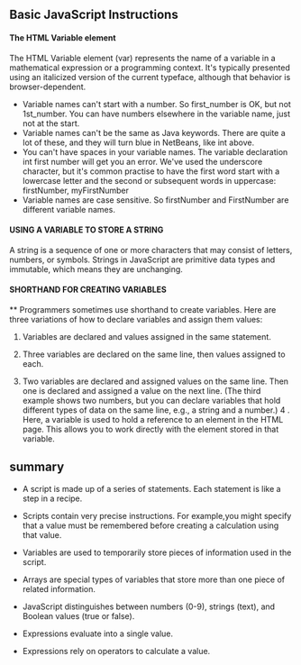 ## Basic JavaScript Instructions

#### The HTML Variable element

The HTML Variable element (var) represents the name of a variable in a mathematical expression or a programming context. It's typically presented using an italicized version of the current typeface, although that behavior is browser-dependent.

- Variable names can't start with a number. So first_number is OK, but not 1st_number. You can have numbers elsewhere in the variable name, just not at the start.
- Variable names can't be the same as Java keywords. There are quite a lot of these, and they will turn blue in NetBeans, like int above.
- You can't have spaces in your variable names. The variable declaration int first number will get you an error. We've used the underscore character, but it's common practise to have the first word start with a lowercase letter and the second or subsequent words in uppercase: firstNumber, myFirstNumber
- Variable names are case sensitive. So firstNumber and FirstNumber are different variable names.

#### USING A VARIABLE TO STORE A STRING

A string is a sequence of one or more characters that may consist of letters, numbers, or symbols. Strings in JavaScript are primitive data types and immutable, which means they are unchanging.



#### SHORTHAND FOR CREATING VARIABLES

** Programmers sometimes use shorthand to create variables. Here are three variations of how to declare variables and assign
them values:
1. Variables are declared and values assigned in the same statement.

2. Three variables are declared on the same line, then values assigned to each.

3. Two variables are declared and assigned values on the same line. Then one is declared and assigned a value on the next line. (The third example shows two
numbers, but you can declare variables that hold different types of data on the same line, e.g., a string and a number.)
4 . Here, a variable is used to hold a reference to an element in the HTML page. This allows you to work directly with the element stored in that variable. 

## summary

 - A script is made up of a series of statements. Each statement is like a step in a recipe.
 
 - Scripts contain very precise instructions. For example,you might specify that a value must be remembered before creating a calculation using that value.
 
 - Variables are used to temporarily store pieces of information used in the script.
 
 - Arrays are special types of variables that store more than one piece of related information.
 
 - JavaScript distinguishes between numbers (0-9), strings (text), and Boolean values (true or false).
 
 - Expressions evaluate into a single value. 
 
 - Expressions rely on operators to calculate a value. 


